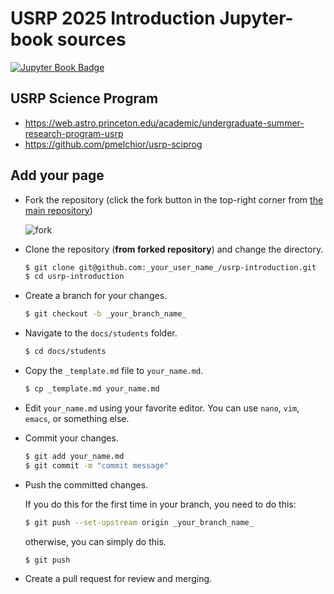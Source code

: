 # USRP 2025 Introduction Jupyter-book sources

[![Jupyter Book Badge](https://jupyterbook.org/badge.svg)](https://changgoo.github.io/usrp-introduction/)

## USRP Science Program

* https://web.astro.princeton.edu/academic/undergraduate-summer-research-program-usrp
* https://github.com/pmelchior/usrp-sciprog

## Add your page

* Fork the repository (click the fork button in the top-right corner from [the main repository](https://github.com/changgoo/usrp-introduction))

    ![fork](docs/fork.jpg)

* Clone the repository (**from forked repository**) and change the directory.

    ```sh
    $ git clone git@github.com:_your_user_name_/usrp-introduction.git
    $ cd usrp-introduction
    ```

* Create a branch for your changes.

    ```sh
    $ git checkout -b _your_branch_name_
    ```

* Navigate to the `docs/students` folder.

    ```sh
    $ cd docs/students
    ```

* Copy the `_template.md` file to `your_name.md`.

    ```sh
    $ cp _template.md your_name.md
    ```

* Edit `your_name.md` using your favorite editor. You can use `nano`, `vim`, `emacs`, or something else.

* Commit your changes.

    ```sh
    $ git add your_name.md
    $ git commit -m "commit message"
    ```

* Push the committed changes.

    If you do this for the first time in your branch, you need to do this:

    ```sh
    $ git push --set-upstream origin _your_branch_name_
    ```

    otherwise, you can simply do this.

    ```sh
    $ git push
    ```

* Create a pull request for review and merging.
